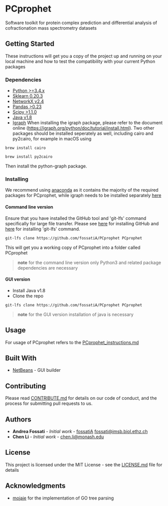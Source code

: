 # PCprophet

Software toolkit for protein complex prediction and differential analysis of cofractionation mass spectrometry datasets

## Getting Started

These instructions will get you a copy of the project up and running on your local machine and how to test the compatibility with your current Python packages
### Dependencies

* [Python >=3.4.x](https://www.python.org)
* [Sklearn 0.20.3](https://pypi.org/project/sklearn/)
* [NetworkX v2.4](https://networkx.github.io)
* [Pandas >0.23](https://pandas.pydata.org)
* [Scipy >1.1.0](https://www.scipy.org)
* [Java v1.8](https://www.java.com)
* [Igraph](https://igraph.org/python/)
When installing the igraph package, please refer to the document online (https://igraph.org/python/doc/tutorial/install.html). Two other packages should be installed seperately as well, including cairo and py2cairo, for example in macOS using
```
brew install cairo
```
```
brew install py2cairo
```
Then install the python-graph package.

### Installing

We recommend using [anaconda](https://www.anaconda.com) as it contains the majority of the required packages for PCprophet, while igraph needs to be installed separately [here](https://igraph.org/python/)

#### Command line version

Ensure that you have installed the GitHub tool and 'git-lfs' command specifically for large file transfer. Please see [here](https://gist.github.com/derhuerst/1b15ff4652a867391f03) for installing GitHub and [here](https://help.github.com/en/github/managing-large-files/installing-git-large-file-storage) for installing 'git-lfs' command.

```
git-lfs clone https://github.com/fossatiA/PCprophet PCprophet
```


This will get you a working copy of PCprophet into a folder called PCprophet

> **note** for the command line version only Python3 and related package dependencies are necessary

#### GUI version


- Install Java v1.8
- Clone the repo

```
git-lfs clone https://github.com/fossatiA/PCprophet PCprophet
```
> **note** for the GUI version installation of java is necessary

## Usage

For usage of PCprophet refers to the [PCprophet_instructions.md](https://github.com/fossatiA/PCprophet/blob/master/PCprophet_instructions.md)


## Built With

* [NetBeans](https://netbeans.org/) - GUI builder


## Contributing

Please read [CONTRIBUTE.md](https://github.com/fossatiA/PCprophet/blob/master/CONTRIBUTE.md) for details on our code of conduct, and the process for submitting pull requests to us.


## Authors

* **Andrea Fossati** - *Initial work* - [fossatiA](https://github.com/fossatiA) fossati@imsb.biol.ethz.ch
* **Chen Li** - *Initial work* - chen.li@monash.edu


## License

This project is licensed under the MIT License - see the [LICENSE.md](LICENSE.md) file for details

## Acknowledgments

* [mojaje](https://github.com/mojaie/pygosemsim) for the implementation of GO tree parsing

